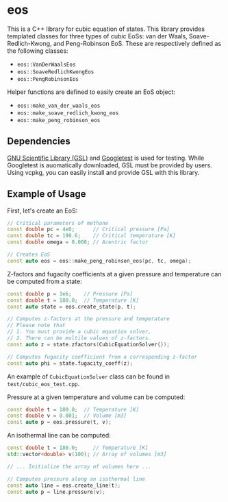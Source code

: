 # eos

This is a C++ library for cubic equation of states. This library provides templated classes for three types of cubic EoSs: van der Waals, Soave-Redlich-Kwong, and Peng-Robinson EoS. These are respectively defined as the following classes:

- `eos::VanDerWaalsEos`
- `eos::SoaveRedlichKwongEos`
- `eos::PengRobinsonEos`

Helper functions are defined to easily create an EoS object:

- `eos::make_van_der_waals_eos`
- `eos::make_soave_redlich_kwong_eos`
- `eos::make_peng_robinson_eos`

## Dependencies

[GNU Scientific Library (GSL)](https://www.gnu.org/software/gsl/) and [Googletest](https://github.com/google/googletest) is used for testing. While Googletest is auomatically downloaded, GSL must be provided by users. Using vcpkg, you can easily install and provide GSL with this library.

## Example of Usage

First, let's create an EoS:

```cpp
// Critical parameters of methane
const double pc = 4e6;      // Critical pressure [Pa]
const double tc = 190.6;    // Critical temperature [K]
const double omega = 0.008; // Acentric factor

// Creates EoS
const auto eos = eos::make_peng_robinson_eos(pc, tc, omega);
```

Z-factors and fugacity coefficients at a given pressure and temperature can be computed from a state:

```cpp
const double p = 3e6;    // Pressure [Pa]
const double t = 180.0;  // Temperature [K]
const auto state = eos.create_state(p, t);

// Computes z-factors at the pressure and temperature
// Please note that
// 1. You must provide a cubic equation solver,
// 2. There can be multile values of z-factors.
const auto z = state.zfactors(CubicEquationSolver{});

// Computes fugacity coefficient from a corresponding z-factor
const auto phi = state.fugacity_coeff(z);
```

An example of `CubicEquationSolver` class can be found in `test/cubic_eos_test.cpp`.

Pressure at a given temperature and volume can be computed:

```cpp
const double t = 180.0;  // Temperature [K]
const double v = 0.001;  // Volume [m3]
const auto p = eos.pressure(t, v);
```

An isothermal line can be computed:

```cpp
const double t = 180.0;     // Temperature [K]
std::vector<double> v(100); // Array of volumes [m3]

// ... Initialize the array of volumes here ...

// Computes pressure along an isothermal line
const auto line = eos.create_line(t);
const auto p = line.pressure(v);
```